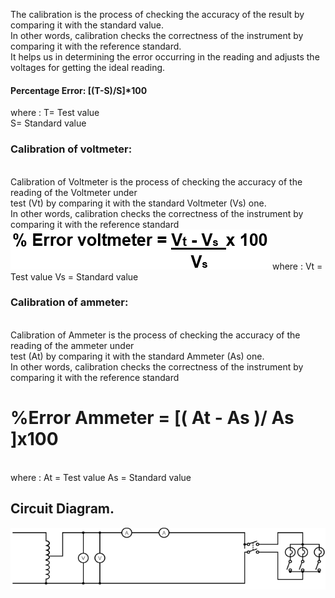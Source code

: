The calibration is the process of checking the accuracy of the result by comparing it with the standard value.<br> In other words, calibration checks the correctness of the instrument by comparing it with the reference standard.<br> It helps us in determining the error occurring in the reading and adjusts the voltages for getting the ideal reading.<br><h4>Percentage Error:  [(T-S)/S]*100 </h4>
  where : T= Test value<br>
              S= Standard value
 <h3>Calibration of voltmeter:</h3><br>Calibration of Voltmeter is the process of checking the accuracy of the reading of the Voltmeter under <br>test (Vt) by comparing it with the standard 
Voltmeter (Vs) one.<br> In other words, calibration checks the correctness of the instrument by comparing it with the reference standard

<img src= "images/ex19_1.png" >
where :    Vt = Test value       Vs = Standard value
<h3>Calibration of ammeter:</h3><br>
Calibration of Ammeter is the process of checking the accuracy of the reading of the ammeter under <br>test (At) by comparing it with the standard 
Ammeter (As) one. <br>In other words, calibration checks the correctness of the instrument by comparing it with the reference standard<br><h1>
%Error Ammeter =  [(  At - As )/ As ]x100</h1><br>
where :    At = Test value       As = Standard value<br>
 <h2>Circuit Diagram.</h2>

<img src="images/ex19_2.png">





 
  
